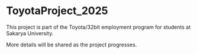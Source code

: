 # ToyotaProject_2025
This project is part of the Toyota/32bit employment program for students at Sakarya University.

More details will be shared as the project progresses.
